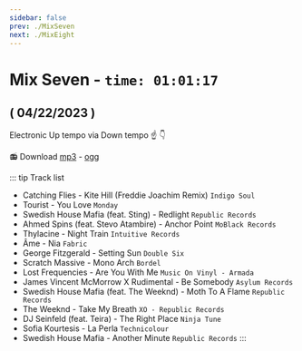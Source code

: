 ```yaml
---
sidebar: false
prev: ./MixSeven
next: ./MixEight
---
```


# Mix Seven - `time: 01:01:17`
## ( 04/22/2023 )

Electronic Up tempo via Down tempo ☝️ 👇

<my-live-archives url="https://live.rouquin.me/archives/MixSeven.mp4" urltrack="../vtt/MixSeven.vtt" datenamemix="04/22/2023 :: Mix Seven"></my-live-archives>

📻 Download [mp3](https://live.rouquin.me/archives/MixSeven.mp3) - [ogg](https://live.rouquin.me/archives/MixSeven.ogg)

::: tip Track list

- Catching Flies - Kite Hill (Freddie Joachim Remix) `Indigo Soul`
- Tourist - You Love `Monday`
- Swedish House Mafia (feat. Sting) - Redlight `Republic Records`
- Ahmed Spins (feat. Stevo Atambire) - Anchor Point `MoBlack Records`
- Thylacine - Night Train `Intuitive Records`
- Âme - Nia `Fabric`
- George Fitzgerald - Setting Sun `Double Six`
- Scratch Massive - Mono Arch `Bordel`
- Lost Frequencies - Are You With Me `Music On Vinyl - Armada`
- James Vincent McMorrow X Rudimental - Be Somebody `Asylum Records`
- Swedish House Mafia (feat. The Weeknd) - Moth To A Flame `Republic Records`
- The Weeknd - Take My Breath `XO - Republic Records`
- DJ Seinfeld (feat. Teira) - The Right Place `Ninja Tune`
- Sofia Kourtesis - La Perla `Technicolour`
- Swedish House Mafia - Another Minute `Republic Records`
:::